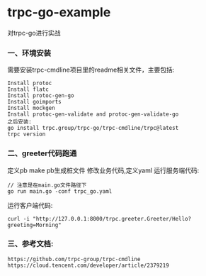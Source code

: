 # trpc-go-example
对trpc-go进行实战

### 一、环境安装
需要安装trpc-cmdline项目里的readme相关文件，主要包括:
```azure
Install protoc
Install flatc
Install protoc-gen-go
Install goimports
Install mockgen
Install protoc-gen-validate and protoc-gen-validate-go
之后安装:
go install trpc.group/trpc-go/trpc-cmdline/trpc@latest
trpc version
```


### 二、greeter代码跑通
定义pb
make pb生成桩文件
修改业务代码,定义yaml
运行服务端代码:
````
// 注意是在main.go文件路径下
go run main.go -conf trpc_go.yaml
````
运行客户端代码:
```azure
curl -i "http://127.0.0.1:8000/trpc.greeter.Greeter/Hello?greeting=Morning"
```

### 三、参考文档:
```azure
https://github.com/trpc-group/trpc-cmdline
https://cloud.tencent.com/developer/article/2379219
```
